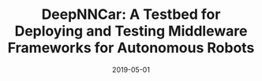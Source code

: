 ---
type: publications
layout: archive
author_profile: false
related: false
date: 2019-05-01
title: "DeepNNCar: A Testbed for Deploying and Testing Middleware Frameworks for Autonomous Robots"
header:
  teaser: "/assets/images/DeepNNCar.png"
excerpt: "Demonstration paper presented at ISORC 2019"
tags: AI Autonomous paper conference ISORC 2019
redirect_url: https://www.researchgate.net/publication/334417644_DeepNNCar_A_Testbed_for_Deploying_and_Testing_Middleware_Frameworks_for_Autonomous_Robots
---